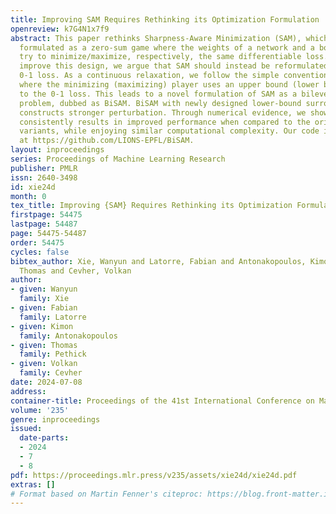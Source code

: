 ```yaml
---
title: Improving SAM Requires Rethinking its Optimization Formulation
openreview: k7G4N1x7f9
abstract: This paper rethinks Sharpness-Aware Minimization (SAM), which is originally
  formulated as a zero-sum game where the weights of a network and a bounded perturbation
  try to minimize/maximize, respectively, the same differentiable loss. To fundamentally
  improve this design, we argue that SAM should instead be reformulated using the
  0-1 loss. As a continuous relaxation, we follow the simple conventional approach
  where the minimizing (maximizing) player uses an upper bound (lower bound) surrogate
  to the 0-1 loss. This leads to a novel formulation of SAM as a bilevel optimization
  problem, dubbed as BiSAM. BiSAM with newly designed lower-bound surrogate loss indeed
  constructs stronger perturbation. Through numerical evidence, we show that BiSAM
  consistently results in improved performance when compared to the original SAM and
  variants, while enjoying similar computational complexity. Our code is available
  at https://github.com/LIONS-EPFL/BiSAM.
layout: inproceedings
series: Proceedings of Machine Learning Research
publisher: PMLR
issn: 2640-3498
id: xie24d
month: 0
tex_title: Improving {SAM} Requires Rethinking its Optimization Formulation
firstpage: 54475
lastpage: 54487
page: 54475-54487
order: 54475
cycles: false
bibtex_author: Xie, Wanyun and Latorre, Fabian and Antonakopoulos, Kimon and Pethick,
  Thomas and Cevher, Volkan
author:
- given: Wanyun
  family: Xie
- given: Fabian
  family: Latorre
- given: Kimon
  family: Antonakopoulos
- given: Thomas
  family: Pethick
- given: Volkan
  family: Cevher
date: 2024-07-08
address:
container-title: Proceedings of the 41st International Conference on Machine Learning
volume: '235'
genre: inproceedings
issued:
  date-parts:
  - 2024
  - 7
  - 8
pdf: https://proceedings.mlr.press/v235/assets/xie24d/xie24d.pdf
extras: []
# Format based on Martin Fenner's citeproc: https://blog.front-matter.io/posts/citeproc-yaml-for-bibliographies/
---
```


